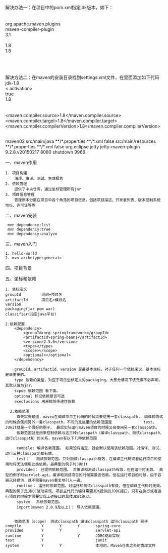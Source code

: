解决办法一：在项目中的pom.xml指定jdk版本，如下：
<build>  
<plugins>  
    <plugin>  
	<groupId>org.apache.maven.plugins</groupId>  
	<artifactId>maven-compiler-plugin</artifactId>  
	<version>3.1</version>  
	<configuration>  
	    <source>1.8</source>  
	    <target>1.8</target>  
	</configuration>  
    </plugin>  
</plugins>  
</build>

解决方法二：在maven的安装目录找到settings.xml文件，在里面添加如下代码
<profile>    
    <id>jdk-1.8</id>    
     <	activation>    
          	<activeByDefault>true</activeByDefault>    
          	<jdk>1.8</jdk>    
      	</activation>    
 	<properties>    
		<maven.compiler.source>1.8</maven.compiler.source>    
		<maven.compiler.target>1.8</maven.compiler.target>    
		<maven.compiler.compilerVersion>1.8</maven.compiler.compilerVersion>    
	</properties>    
</profile>


<build>
	<finalName>maven02</finalName>
        <resources>
            <resource>
                <directory>src/main/java</directory>
                <includes>
                    <include>**/*.properties</include>
                    <include>**/*.xml</include>
                </includes>
                <filtering>false</filtering>
            </resource>
            <resource>
                <directory>src/main/resources</directory>
                <includes>
                    <include>**/*.properties</include>
                    <include>**/*.xml</include>
                </includes>
                <filtering>false</filtering>
            </resource>
        </resources>
		<plugins>
			<plugin>
				<groupId>org.eclipse.jetty</groupId>
				<artifactId>jetty-maven-plugin</artifactId>
				<version>9.2.8.v20150217</version>
				<configuration>
					<httpConnector>
						<port>8080</port>
					</httpConnector>
					<stopKey>shutdown</stopKey>
					<stopPort>9966</stopPort>
				</configuration>
			</plugin>
		</plugins>
	</build>


一、maven作用

    1. 项目构建
        清理、编译、测试、生成报告
    2. 依赖管理
        提供了中央仓库，通过坐标管理所有jar
    3. 项目信息管理
        管理原本分散在项目中各个角落的项目信息，包括项目描述、开发者列表、版本控制系统地址、许可证等等
二、maven安装

     mvn dependency:list
     mvn dependency:tree
     mvn dependency:analyze



三、maven入门

    1. hello-world
    2. mvn archetype:generate
    
    
    
    
    
    
    
    

四、项目背景











五、坐标和依赖

    1. 坐标定义
    groupId         组织+项目名
    artifactId      项目名+模块名
    version 
    packaging(jar pom war) 
    classifier(指定java平台)

    2.依赖配置
        <dependency>
			<groupId>org.springframework</groupId>
			<artifactId>spring-beans</artifactId>
			<version>2.5.6</version>
			<type></type>
			<scope></scope>
			<optional></optional>
		</dependency>
        
        groupId、artifactId、version 是最基本坐标，对于任何一个依赖来说，基本坐标是最重要的。
        type 依赖的类型，对应于项目坐标定义的packaging。大部分情况下该元素不必声明，其默认值为jar。
        scpoe 依赖范围 看下面。
        optional 标记依赖是否可选 
        execlusions 用来排除传递性依赖
      
      3.依赖范围
         首先需要知道，maven在编译项目主代码的时候需要使用一套classpath， 编译和测试的时候会使用另外一套classpath，不同的是这里的依赖范围是              test，JUnit就是一个很好的例子。 最后实际运行maven项目的时候又会使用另一套classpath。
         依赖范围就是用来控制依赖与这三种classpath（编译classpath、测试classpath、运行classpath）的关系，maven有以下几种依赖范围
         
         compile: 编译依赖范围。 如果没有指定，就会默认使用该依赖范围。对编译、测试、运行三种classpath都有效。
         test：   测试依赖范围。只对测试classpath有效，在编译主代码或者运行项目的使用时将无法使用此类依赖。最典型的例子时JUnit
         provided： 已提供依赖范围。 对编译和测试classpath有效，但在运行时无效。 典型的例子时servlet-api，编译和测试项目的时候需要该依赖，但在运行项目的时候，由于容器已经提供，就不需要maven重复地引入一遍。
         runtime： 运行时依赖范围。对运行和测试classpath有效，但在编译主代码时无效。 典型的例子是JDBC驱动实现，项目主代码的编译需要JDK提供的JDBC接口，只有在执行或者运行项目的时候才需要实现上述接口的具体JDBC驱动。
         system： 系统依赖范围。
         import(maven 2.0.9及以上)： 导入依赖范围。
      
      
        依赖范围（scope）	测试classpath	编译classpath	运行classpath	例子
	compile			Y		Y		Y		spring-core
	provided	 	Y	 	Y				servlet-api
	runtime			Y	 			Y		JDBC驱动实现
	test			Y	 	 				junit
	system			Y		Y	 			本地的，Maven仓库之外的类库文件

        
        
        
        
  
        
        
        
        
        
